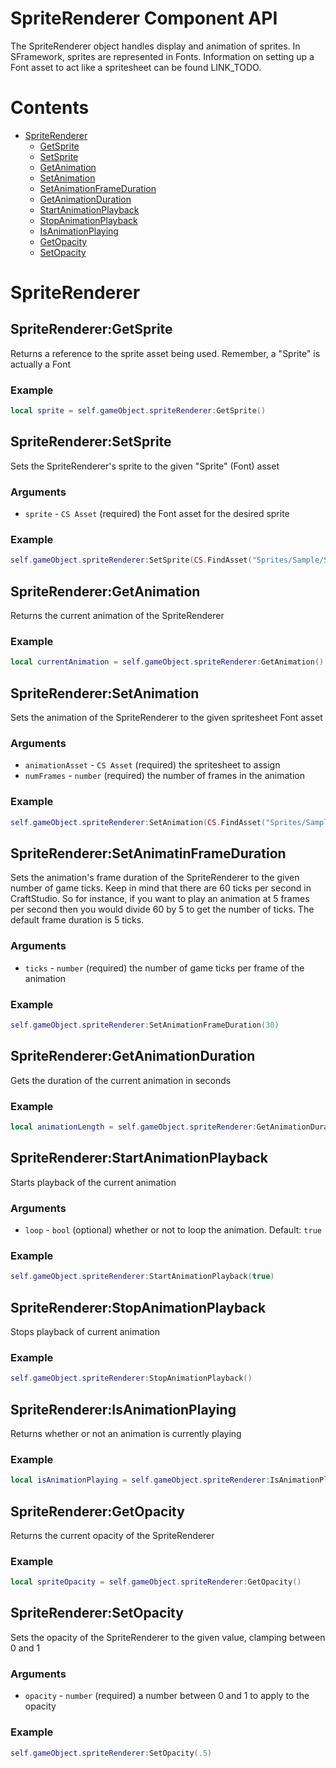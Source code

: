 # SpriteRenderer Component API
The SpriteRenderer object handles display and animation of sprites.  In SFramework, sprites are represented in Fonts.  Information on setting up a Font asset to act like a spritesheet can be found LINK_TODO.

# Contents
- [SpriteRenderer](#spriterenderer)
  - [GetSprite](#spriterenderergetsprite)
  - [SetSprite](#spriterenderersetsprite)
  - [GetAnimation](#spriterenderergetanimation)
  - [SetAnimation](#spriterenderersetanimation)
  - [SetAnimationFrameDuration](#spriterenderersetanimationframeduration)
  - [GetAnimationDuration](#spriterenderergetanimationduration)
  - [StartAnimationPlayback](#spriterendererstartanimationplayback)
  - [StopAnimationPlayback](#spriterendererstopanimationplayback)
  - [IsAnimationPlaying](#spriterendererinanimationplaying)
  - [GetOpacity](#spriterenderergetopacity)
  - [SetOpacity](#spriterenderersetopacity)

# SpriteRenderer

## SpriteRenderer:GetSprite
Returns a reference to the sprite asset being used.  Remember, a "Sprite" is actually a Font
### Example
```lua
local sprite = self.gameObject.spriteRenderer:GetSprite()
```
## SpriteRenderer:SetSprite
Sets the SpriteRenderer's sprite to the given "Sprite" (Font) asset
### Arguments
- `sprite` - `CS Asset` (required) the Font asset for the desired sprite
### Example
```lua
self.gameObject.spriteRenderer:SetSprite(CS.FindAsset("Sprites/Sample/SampleSprite", "Font"))
```

## SpriteRenderer:GetAnimation
Returns the current animation of the SpriteRenderer
### Example
```lua
local currentAnimation = self.gameObject.spriteRenderer:GetAnimation()
```

## SpriteRenderer:SetAnimation
Sets the animation of the SpriteRenderer to the given spritesheet Font asset
### Arguments
- `animationAsset` - `CS Asset` (required) the spritesheet to assign
- `numFrames` - `number` (required) the number of frames in the animation
### Example
```lua
self.gameObject.spriteRenderer:SetAnimation(CS.FindAsset("Sprites/Sample/Animations/Idle", "Font"))
```

## SpriteRenderer:SetAnimatinFrameDuration
Sets the animation's frame duration of the SpriteRenderer to the given number of game ticks.  Keep in mind that there are 60 ticks per second in CraftStudio.  So for instance, if you want to play an animation at 5 frames per second then you would divide 60 by 5 to get the number of ticks.  The default frame duration is 5 ticks.
### Arguments
- `ticks` - `number` (required) the number of game ticks per frame of the animation
### Example
```lua
self.gameObject.spriteRenderer:SetAnimationFrameDuration(30)
```

## SpriteRenderer:GetAnimationDuration
Gets the duration of the current animation in seconds
### Example
```lua
local animationLength = self.gameObject.spriteRenderer:GetAnimationDuration()
```

## SpriteRenderer:StartAnimationPlayback
Starts playback of the current animation
### Arguments
- `loop` - `bool` (optional) whether or not to loop the animation.  Default: `true`
### Example
```lua
self.gameObject.spriteRenderer:StartAnimationPlayback(true)
```

## SpriteRenderer:StopAnimationPlayback
Stops playback of current animation
### Example
```lua
self.gameObject.spriteRenderer:StopAnimationPlayback()
```

## SpriteRenderer:IsAnimationPlaying
Returns whether or not an animation is currently playing
### Example
```lua
local isAnimationPlaying = self.gameObject.spriteRenderer:IsAnimationPlaying()
```

## SpriteRenderer:GetOpacity
Returns the current opacity of the SpriteRenderer
### Example
```lua
local spriteOpacity = self.gameObject.spriteRenderer:GetOpacity()
```

## SpriteRenderer:SetOpacity
Sets the opacity of the SpriteRenderer to the given value, clamping between 0 and 1
### Arguments
- `opacity` - `number` (required) a number between 0 and 1 to apply to the opacity
### Example
```lua
self.gameObject.spriteRenderer:SetOpacity(.5)
```
